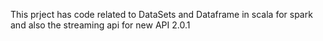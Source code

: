 This prject has code related to DataSets and Dataframe in scala for spark and
also the streaming api for new API 2.0.1